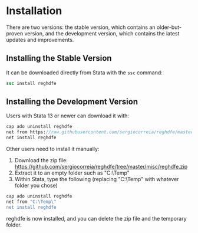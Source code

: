 # Installation

There are two versions: the stable version, which contains an older-but-proven version, and the development version, which contains the latest updates and improvements.

## Installing the Stable Version

It can be downloaded directly from Stata with the `ssc` command:

```stata
ssc install reghdfe
```

## Installing the Development Version

Users with Stata 13 or newer can download it with:

```stata
cap ado uninstall reghdfe
net from https://raw.githubusercontent.com/sergiocorreia/reghdfe/master/package/
net install reghdfe
```

Other users need to install it manually:

1. Download the zip file: https://github.com/sergiocorreia/reghdfe/tree/master/misc/reghdfe.zip
2. Extract it to an empty folder such as "C:\Temp\"
3. Within Stata, type the following (replacing "C:\Temp\" with whatever folder you chose)
```stata
cap ado uninstall reghdfe
net from "C:\Temp\"
net install reghdfe
```

reghdfe is now installed, and you can delete the zip file and the temporary folder.

